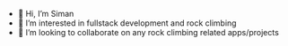 - 👋 Hi, I’m Siman
- 👀 I’m interested in fullstack development and rock climbing
- 💞️ I’m looking to collaborate on any rock climbing related apps/projects

<!---
siman4457/siman4457 is a ✨ special ✨ repository because its `README.md` (this file) appears on your GitHub profile.
You can click the Preview link to take a look at your changes.
--->

